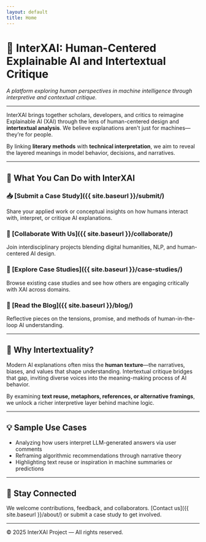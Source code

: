 ```yaml
---
layout: default
title: Home
---
```


# 🤖 InterXAI: Human-Centered Explainable AI and Intertextual Critique

*A platform exploring human perspectives in machine intelligence through interpretive and contextual critique.*

---

InterXAI brings together scholars, developers, and critics to reimagine Explainable AI (XAI) through the lens of human-centered design and **intertextual analysis**. We believe explanations aren't just for machines—they’re for people. 

By linking **literary methods** with **technical interpretation**, we aim to reveal the layered meanings in model behavior, decisions, and narratives.

---

## 🚀 What You Can Do with InterXAI

### 📥 [Submit a Case Study]({{ site.baseurl }}/submit/)
Share your applied work or conceptual insights on how humans interact with, interpret, or critique AI explanations.

### 🤝 [Collaborate With Us]({{ site.baseurl }}/collaborate/)
Join interdisciplinary projects blending digital humanities, NLP, and human-centered AI design.

### 🧠 [Explore Case Studies]({{ site.baseurl }}/case-studies/)
Browse existing case studies and see how others are engaging critically with XAI across domains.

### 📝 [Read the Blog]({{ site.baseurl }}/blog/)
Reflective pieces on the tensions, promise, and methods of human-in-the-loop AI understanding.

---

## 🧭 Why Intertextuality?

Modern AI explanations often miss the **human texture**—the narratives, biases, and values that shape understanding. Intertextual critique bridges that gap, inviting diverse voices into the meaning-making process of AI behavior.

By examining **text reuse, metaphors, references, or alternative framings**, we unlock a richer interpretive layer behind machine logic.

---

## 💡 Sample Use Cases

- Analyzing how users interpret LLM-generated answers via user comments
- Reframing algorithmic recommendations through narrative theory
- Highlighting text reuse or inspiration in machine summaries or predictions

---

## 🔗 Stay Connected

We welcome contributions, feedback, and collaborators. [Contact us]({{ site.baseurl }}/about/) or submit a case study to get involved.

---

© 2025 InterXAI Project — All rights reserved.
